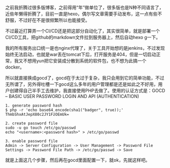 之前我折腾过很多版博客，之前得用“年”做单位了，很多版也是N种不同语言了，近些年懒得折腾了，目前一直是hexo，偶尔写文章需要手动发布，这一点有些不舒服，不过好在不是很频繁所以也能接受。

不过最近打算弄一个CI/CD还是把这部分自动化了，其实很简单，就是部署一个CI/CD工具，把github的markdown文件拉到服务器上，然后自动hexo g一下。

我的所有服务出口统一是也nginx代理了，关于工具开始想的是jenkins，不过发现始终无法启动，也就是war丢在tomcat下后，打开服务是404，但是一切启动正常，我又不想用yun把它安装成分散到系统的软件包，也不想为此搞一个docker。

所以就直接换成gocd了，gocd在于太过于复杂，我只会用到它的简单功能，不过无所谓了，另外得吐槽一下gocd这么多年的用户管理都是还是如此之不好用，用户创建得自己半手工去维护，我直接使用PHP去做了。使用的认证方式是：GOCD – BASIC USER PASSWORD LOGIN AND API (AUTHENTICATION)


```shell
1. generate password hash
$ php -r 'echo base64_encode(sha1("badger", true));'
ThmbShxAtJepX80c2JY1FzOEmUk=

2. create password file
sudo -u go touch /etc/go/passwd
echo "<username>:<password hash>" > /etc/go/passwd

3. enable password file
Admin -> Server Configuration -> User Management -> Password File Settings -> Password File Path -> /etc/go/passwd -> Save
```
就是上面这几个步骤，然后再在gocd里面配置一下，就ok，先就这样吧。